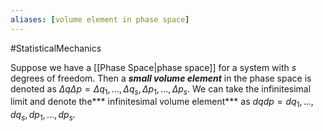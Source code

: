 ```yaml
---
aliases: [volume element in phase space]
---
```

#StatisticalMechanics 


Suppose we have a [[Phase Space|phase space]] for a system with $s$ degrees of freedom. Then a ***small volume element*** in the phase space is denoted as $\Delta q\Delta p =\Delta q_1,...,\Delta q_s,\Delta p_1,...,\Delta p_s$. We can take the infinitesimal limit and denote the*** infinitesimal volume element*** as $dq dp =dq_1,...,dq_s,dp_1,...,dp_s$.